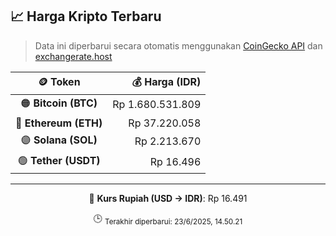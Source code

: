 

<!-- HARGA_KRIPTO -->
## 📈 Harga Kripto Terbaru

> Data ini diperbarui secara otomatis menggunakan [CoinGecko API](https://www.coingecko.com/) dan [exchangerate.host](https://exchangerate.host/)

<div align="center">

| 🪙 Token | 💰 Harga (IDR) |
|:------:|---------------:|
| 🟠 **Bitcoin (BTC)**   | Rp 1.680.531.809 |
| 🔵 **Ethereum (ETH)**  | Rp 37.220.058 |
| 🟣 **Solana (SOL)**    | Rp 2.213.670 |
| 🟢 **Tether (USDT)**   | Rp 16.496 |

---

💱 **Kurs Rupiah (USD → IDR)**: Rp 16.491

🕒 <sub>Terakhir diperbarui: 23/6/2025, 14.50.21</sub>

</div>
<!-- /HARGA_KRIPTO -->